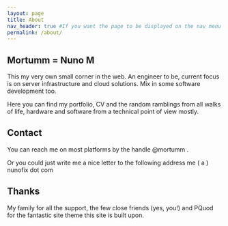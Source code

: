 ```yaml
---
layout: page
title: About
nav_header: true #If you want the page to be displayed on the nav menu on top of the site, leave "true" here. If not, you can leave it blank
permalink: /about/
---
```


## Mortumm = Nuno M

This my very own small corner in the web. An engineer to be, current focus is on server infrastructure and cloud solutions. Mix in some software development too.

Here you can find my portfolio, CV and the random ramblings from all walks of life, hardware and software from a technical point of view mostly.

## Contact

You can reach me on most platforms by the handle @mortumm .

Or you could just write me a nice letter to the following address me ( a ) nunofix dot com

## Thanks

My family for all the support, the few close friends (yes, you!) and PQuod for the fantastic site theme this site is built upon.
